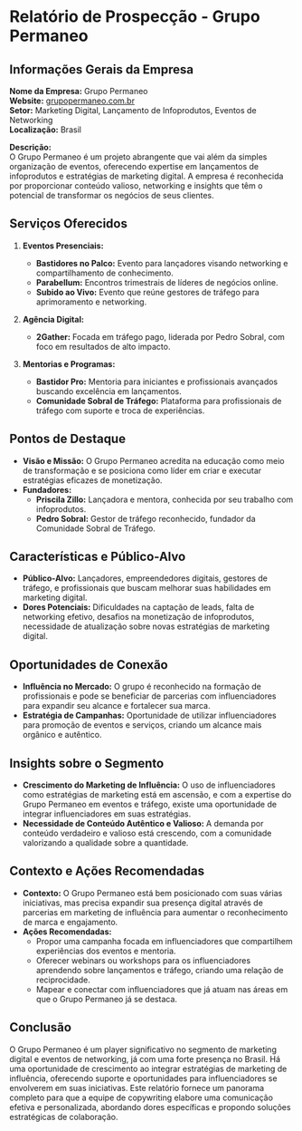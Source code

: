 # Relatório de Prospecção - Grupo Permaneo

## Informações Gerais da Empresa
**Nome da Empresa:** Grupo Permaneo  
**Website:** [grupopermaneo.com.br](http://www.grupopermaneo.com.br)  
**Setor:** Marketing Digital, Lançamento de Infoprodutos, Eventos de Networking  
**Localização:** Brasil

**Descrição:**  
O Grupo Permaneo é um projeto abrangente que vai além da simples organização de eventos, oferecendo expertise em lançamentos de infoprodutos e estratégias de marketing digital. A empresa é reconhecida por proporcionar conteúdo valioso, networking e insights que têm o potencial de transformar os negócios de seus clientes.

## Serviços Oferecidos
1. **Eventos Presenciais:**
   - **Bastidores no Palco:** Evento para lançadores visando networking e compartilhamento de conhecimento.
   - **Parabellum:** Encontros trimestrais de líderes de negócios online.
   - **Subido ao Vivo:** Evento que reúne gestores de tráfego para aprimoramento e networking.

2. **Agência Digital:**
   - **2Gather:** Focada em tráfego pago, liderada por Pedro Sobral, com foco em resultados de alto impacto.

3. **Mentorias e Programas:**
   - **Bastidor Pro:** Mentoria para iniciantes e profissionais avançados buscando excelência em lançamentos.
   - **Comunidade Sobral de Tráfego:** Plataforma para profissionais de tráfego com suporte e troca de experiências.

## Pontos de Destaque
- **Visão e Missão:** O Grupo Permaneo acredita na educação como meio de transformação e se posiciona como líder em criar e executar estratégias eficazes de monetização.
- **Fundadores:**
   - **Priscila Zillo:** Lançadora e mentora, conhecida por seu trabalho com infoprodutos.
   - **Pedro Sobral:** Gestor de tráfego reconhecido, fundador da Comunidade Sobral de Tráfego.

## Características e Público-Alvo
- **Público-Alvo:** Lançadores, empreendedores digitais, gestores de tráfego, e profissionais que buscam melhorar suas habilidades em marketing digital.
- **Dores Potenciais:** Dificuldades na captação de leads, falta de networking efetivo, desafios na monetização de infoprodutos, necessidade de atualização sobre novas estratégias de marketing digital.

## Oportunidades de Conexão
- **Influência no Mercado:** O grupo é reconhecido na formação de profissionais e pode se beneficiar de parcerias com influenciadores para expandir seu alcance e fortalecer sua marca.
- **Estratégia de Campanhas:** Oportunidade de utilizar influenciadores para promoção de eventos e serviços, criando um alcance mais orgânico e autêntico.

## Insights sobre o Segmento
- **Crescimento do Marketing de Influência:** O uso de influenciadores como estratégias de marketing está em ascensão, e com a expertise do Grupo Permaneo em eventos e tráfego, existe uma oportunidade de integrar influenciadores em suas estratégias.
- **Necessidade de Conteúdo Autêntico e Valioso:** A demanda por conteúdo verdadeiro e valioso está crescendo, com a comunidade valorizando a qualidade sobre a quantidade.

## Contexto e Ações Recomendadas
- **Contexto:** O Grupo Permaneo está bem posicionado com suas várias iniciativas, mas precisa expandir sua presença digital através de parcerias em marketing de influência para aumentar o reconhecimento de marca e engajamento.
- **Ações Recomendadas:**
   - Propor uma campanha focada em influenciadores que compartilhem experiências dos eventos e mentoria.
   - Oferecer webinars ou workshops para os influenciadores aprendendo sobre lançamentos e tráfego, criando uma relação de reciprocidade.
   - Mapear e conectar com influenciadores que já atuam nas áreas em que o Grupo Permaneo já se destaca.

## Conclusão
O Grupo Permaneo é um player significativo no segmento de marketing digital e eventos de networking, já com uma forte presença no Brasil. Há uma oportunidade de crescimento ao integrar estratégias de marketing de influência, oferecendo suporte e oportunidades para influenciadores se envolverem em suas iniciativas. Este relatório fornece um panorama completo para que a equipe de copywriting elabore uma comunicação efetiva e personalizada, abordando dores específicas e propondo soluções estratégicas de colaboração.